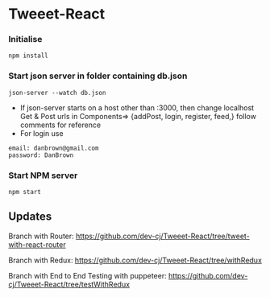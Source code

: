 

# Tweeet-React

### Initialise
```
npm install
```
### Start json server in folder containing db.json 
```
json-server --watch db.json
```

* If json-server starts on a host other than :3000, then change localhost Get & Post urls in Components=> {addPost, login, register, feed,} follow comments for reference 
* For login use
````
email: danbrown@gmail.com
password: DanBrown
````

### Start NPM server
```
npm start
```

## Updates  
Branch with Router: <https://github.com/dev-cj/Tweeet-React/tree/tweet-with-react-router>

Branch with Redux: <https://github.com/dev-cj/Tweeet-React/tree/withRedux>

Branch with End to End Testing with puppeteer: <https://github.com/dev-cj/Tweeet-React/tree/testWithRedux>
